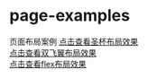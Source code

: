 # page-examples
页面布局案例
[点击查看圣杯布局效果](https://java6688.github.io/page-examples/holy-grail.html)  
[点击查看双飞翼布局效果](https://java6688.github.io/page-examples/double-wings.html)  
[点击查看flex布局效果](https://java6688.github.io/page-examples/flex.html)  
